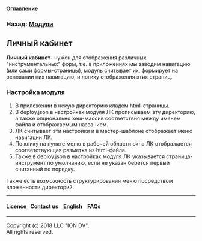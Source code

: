 #### [Оглавление](/docs/ru/index.md)

### Назад: [Модули](/docs/ru/3_modules_description/modules.md)

## Личный кабинет

**Личный кабинет**- нужен для отображения различных "инструментальных" форм, т.е. в приложениях мы заводим навигацию (или сами формы-страницы), модуль считывает их, формирует на основании них навигацию, и логику отображения этих страниц.

### Настройка модуля

1. В приложении в некую директорию кладем html-страницы. 
2. В deploy.json в настройках модуля ЛК прописываем эту директорию, а также опционально хеш-массив соответствия между именем файла и отображаемым названием. 
3. ЛК считывает эти настройки и в мастер-шаблоне отображает меню навигации ЛК. 
4. По клику на пункте меню в рабочей области окна ЛК отображается соответствующая разметка из html-файла.
5. Также в deploy.json в настройках модуля ЛК указывается страница-инструмент по умолчанию, если не указан берется первый считанный по порядку.

Также есть возможность структурирования меню посредством вложенности директорий.

--------------------------------------------------------------------------  


 #### [Licence](/LICENCE.md)&ensp;  [Contact us](https://iondv.ru/index.html) &ensp;  [English](/docs/en/3_modules_description/account.md) &ensp; [FAQs](/faqs.md)          



--------------------------------------------------------------------------  

Copyright (c) 2018 LLC "ION DV".   
All rights reserved.
